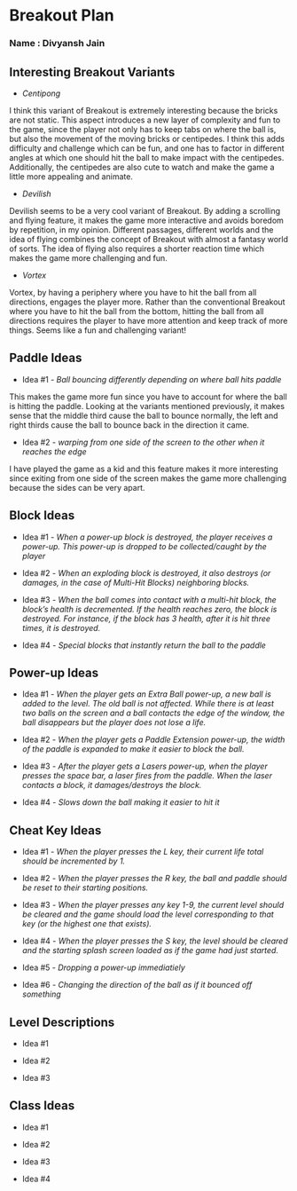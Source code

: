 # Breakout Plan
### Name : Divyansh Jain


## Interesting Breakout Variants

 * *Centipong* 

I think this variant of Breakout is extremely
interesting because the bricks are not static. 
This aspect introduces a new layer of 
complexity and fun to the game, since the player
not only has to keep tabs on where the ball is,
but also the movement of the moving bricks or centipedes. 
I think this adds difficulty and challenge which can be fun,
and one has to factor in different angles at which one should
hit the ball to make impact with the centipedes. Additionally, the
centipedes are also cute to watch and make the game a little more appealing and animate.

 * *Devilish*

Devilish seems to be a very cool variant of Breakout. By adding
a scrolling and flying feature, it makes the game more interactive
and avoids boredom by repetition, in my opinion. Different
passages, different worlds and the idea of flying combines the 
concept of Breakout with almost a fantasy world of sorts. The idea
of flying also requires a shorter reaction time which makes the game more 
challenging and fun.

* *Vortex*

Vortex, by having a periphery where you have to hit the ball
from all directions, engages the player more. Rather
than the conventional Breakout where you have to hit the ball
from the bottom, hitting the ball from all directions requires the player
to have more attention and keep track of more things. Seems like a 
fun and challenging variant!


## Paddle Ideas

 * Idea #1 - *Ball bouncing differently depending on where ball hits paddle*

This makes the game more fun since you have to account
for where the ball is hitting the paddle. Looking at
the variants mentioned previously, it makes sense that the 
middle third cause the ball to bounce 
normally, the left and right thirds 
cause the ball to bounce back in the 
direction it came.

 * Idea #2 - *warping from one side of the screen to the other when it reaches the edge*

I have played the game as a kid and 
this feature makes it more interesting since
exiting from one side of the screen makes the
game more challenging because the sides 
can be very apart.


## Block Ideas

 * Idea #1 - *When a power-up block is destroyed, the player receives a power-up. 
This power-up is dropped to be collected/caught by the player*


 * Idea #2 - *When an exploding block is destroyed, it also destroys (or damages, in the case of Multi-Hit Blocks) neighboring blocks.*


 * Idea #3 - *When the ball comes into 
contact with a multi-hit block, 
the block’s health is decremented. 
If the health reaches zero, the block 
is destroyed. For instance, if 
the block has 3 health, after it is 
hit three times, it is destroyed.*


* Idea #4 - *Special blocks that instantly return the 
ball to the paddle* 



## Power-up Ideas

 * Idea #1 - *When the player gets an Extra Ball power-up, a new ball is added to the level. The old ball is not affected. While there is at least two balls on the screen and a ball contacts the edge of the window, the ball disappears but the player does not lose a life.*


 * Idea #2 - *When the player gets a Paddle Extension power-up, the width of the paddle is expanded to make it easier to block the ball.*


 * Idea #3 - *After the player gets a Lasers power-up, when the player presses the space bar, a laser fires from the paddle. When the laser contacts a block, it damages/destroys the block.*


 * Idea #4 - *Slows down the ball making it easier to hit it*


## Cheat Key Ideas

 * Idea #1 - *When the player presses the L key, their current life total should be incremented by 1.*


 * Idea #2 - *When the player presses the R key, the ball and paddle should be reset to their starting positions.*


 * Idea #3 - *When the player presses any key 1-9, the current level should be cleared and the game should load the level corresponding to that key (or the highest one that exists).*


 * Idea #4 - *When the player presses the S key, the level should be cleared and the starting splash screen loaded as if the game had just started.*


 * Idea #5 - *Dropping a power-up immediatiely*


 * Idea #6 - *Changing the direction of the ball as if it bounced off something*

## Level Descriptions

 * Idea #1

 * Idea #2

 * Idea #3


## Class Ideas

 * Idea #1

 * Idea #2

 * Idea #3

 * Idea #4

